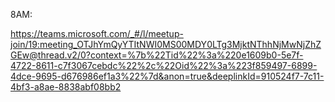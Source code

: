 8AM:

https://teams.microsoft.com/_#/l/meetup-join/19:meeting_OTJhYmQyYTItNWI0MS00MDY0LTg3MjktNThhNjMwNjZhZGEw@thread.v2/0?context=%7b%22Tid%22%3a%220e1609b0-5e7f-4722-8611-c7f3067cebdc%22%2c%22Oid%22%3a%223f859497-6899-4dce-9695-d676986ef1a3%22%7d&anon=true&deeplinkId=910524f7-7c11-4bf3-a8ae-8838abf08bb2


